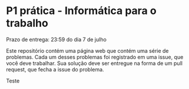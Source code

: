 # P1 prática - Informática para o trabalho

Prazo de entrega: 23:59 do dia 7 de julho

Este repositório contém uma página web que contém uma série de problemas. Cada um desses problemas foi registrado em uma issue, que você deve trabalhar. Sua solução deve ser entregue na forma de um pull request, que fecha a issue do problema.

Teste
